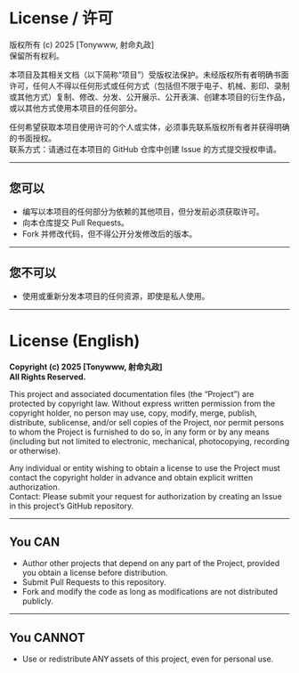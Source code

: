 # License / 许可

版权所有 (c) 2025 [Tonywww, 射命丸政]  
保留所有权利。

本项目及其相关文档（以下简称“项目”）受版权法保护。未经版权所有者明确书面许可，任何人不得以任何形式或任何方式（包括但不限于电子、机械、影印、录制或其他方式）复制、修改、分发、公开展示、公开表演、创建本项目的衍生作品，或以其他方式使用本项目的任何部分。

任何希望获取本项目使用许可的个人或实体，必须事先联系版权所有者并获得明确的书面授权。  
联系方式：请通过在本项目的 GitHub 仓库中创建 Issue 的方式提交授权申请。

---

## 您可以

- 编写以本项目的任何部分为依赖的其他项目，但分发前必须获取许可。  
- 向本仓库提交 Pull Requests。  
- Fork 并修改代码，但不得公开分发修改后的版本。 

---

## 您不可以

- 使用或重新分发本项目的任何资源，即使是私人使用。  

---

# License (English)

**Copyright (c) 2025 [Tonywww, 射命丸政]**  
**All Rights Reserved.**

This project and associated documentation files (the “Project”) are protected by copyright law. Without express written permission from the copyright holder, no person may use, copy, modify, merge, publish, distribute, sublicense, and/or sell copies of the Project, nor permit persons to whom the Project is furnished to do so, in any form or by any means (including but not limited to electronic, mechanical, photocopying, recording or otherwise).

Any individual or entity wishing to obtain a license to use the Project must contact the copyright holder in advance and obtain explicit written authorization.  
Contact: Please submit your request for authorization by creating an Issue in this project’s GitHub repository.

---

## You CAN

- Author other projects that depend on any part of the Project, provided you obtain a license before distribution. 
- Submit Pull Requests to this repository.  
- Fork and modify the code as long as modifications are not distributed publicly.  

---

## You CANNOT

- Use or redistribute ANY assets of this project, even for personal use.  
